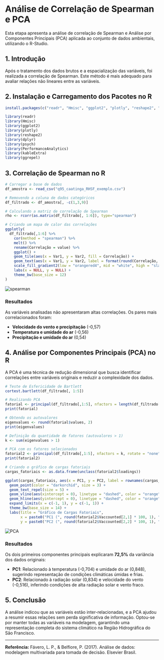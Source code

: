 # Análise de Correlação de Spearman e PCA

Esta etapa apresenta a análise de correlação de Spearman e Análise por Componentes Principais (PCA) aplicada ao conjunto de dados ambientais,
utilizando o R-Studio.

## 1. Introdução
Após o tratamento dos dados brutos e a espacialização das variáveis, foi realizada a correlação de Spearman. Este método é mais adequado para avaliar relações não lineares entre as variáveis.

## 2. Instalação e Carregamento dos Pacotes no R
```r
install.packages(c("readr", "Hmisc", "ggplot2", "plotly", "reshape2", "dplyr", "psych", "PerformanceAnalytics", "kableExtra", "ggrepel"))

library(readr)
library(Hmisc)
library(ggplot2)
library(plotly)
library(reshape2)
library(dplyr)
library(psych)
library(PerformanceAnalytics)
library(kableExtra)
library(ggrepel)
```

## 3. Correlação de Spearman no R
```r
# Carregar a base de dados
df_amostra <- read_csv("q95_caatinga_RHSF_exemplo.csv")

# Removendo a coluna de dados categóricos
df_filtrado <- df_amostra[, -c(1,3,9)]  

# Calculando a matriz de correlação de Spearman
rho <- rcorr(as.matrix(df_filtrado[, 1:6]), type="spearman")  

# Criando um mapa de calor das correlações
ggplotly(
  df_filtrado[,1:6] %>%
    cor(method = "spearman") %>%
    melt() %>%
    rename(Correlação = value) %>%
    ggplot() +
    geom_tile(aes(x = Var1, y = Var2, fill = Correlação)) +
    geom_text(aes(x = Var1, y = Var2, label = format(round(Correlação, 4))), size = 4) +
    scale_fill_gradient2(low = "orangered4", mid = "white", high = "slateblue4", name = "Correlação") +
    labs(x = NULL, y = NULL) +
    theme_bw(base_size = 12)
)
```

![spearman](https://github.com/user-attachments/assets/3ba97653-8015-4592-b2e5-04ad634e5cad)

### Resultados
As variáveis analisadas não apresentaram altas correlações. Os pares mais correlacionados foram:
- **Velocidade do vento e precipitação** (-0,57)
- **Temperatura e umidade do ar** (-0,56)
- **Precipitação e umidade do ar** (0,54)

## 4. Análise por Componentes Principais (PCA) no R
A PCA é uma técnica de redução dimensional que busca identificar correlações entre variáveis originais e reduzir a complexidade dos dados.

```r
# Teste de Esfericidade de Bartlett
cortest.bartlett(df_filtrado[, 1:5])

# Realizando PCA
fatorial <- principal(df_filtrado[,1:5], nfactors = length(df_filtrado[,1:5]), rotate = "none", scores = TRUE)
print(fatorial)

# Obtendo os autovalores
eigenvalues <- round(fatorial$values, 2)
print(eigenvalues)

# Definição da quantidade de fatores (autovalores > 1)
k <- sum(eigenvalues > 1)

# PCA com os fatores selecionados
fatorial2 <- principal(df_filtrado[,1:5], nfactors = k, rotate = "none", scores = TRUE)
print(fatorial2)
```

```r
# Criando o gráfico de cargas fatoriais
cargas_fatoriais <- as.data.frame(unclass(fatorial2$loadings))

ggplot(cargas_fatoriais, aes(x = PC1, y = PC2, label = rownames(cargas_fatoriais))) +
  geom_point(color = "darkorchid", size = 3) +
  geom_text_repel(size = 5) +
  geom_vline(aes(xintercept = 0), linetype = "dashed", color = "orange") +
  geom_hline(aes(yintercept = 0), linetype = "dashed", color = "orange") +
  expand_limits(x = c(-1, 1), y = c(-1, 1)) +
  theme_bw(base_size = 14) +
  labs(title = "Gráfico de Cargas Fatoriais",
       x = paste0("PC1 (", round(fatorial2$Vaccounted[2,1] * 100, 1), "% da variância)"),
       y = paste0("PC2 (", round(fatorial2$Vaccounted[2,2] * 100, 1), "% da variância)"))
```

![PCA](https://github.com/user-attachments/assets/9c043dfc-3e87-4129-9acd-f22b532ced34)

### Resultados
Os dois primeiros componentes principais explicaram **72,5%** da variância dos dados originais:
- **PC1**: Relacionado à temperatura (-0,704) e umidade do ar (0,848), sugerindo representação de condições climáticas úmidas e frias.
- **PC2**: Relacionado à radiação solar (0,834) e velocidade do vento (-0,516), inferindo condições de alta radiação solar e vento fraco.

## 5. Conclusão
A análise indicou que as variáveis estão inter-relacionadas, e a PCA ajudou a resumir essas relações sem perda significativa de informação. 
Optou-se por manter todas as variáveis na modelagem, garantindo uma representação completa do sistema climático na Região Hidrográfica do São Francisco.

---
**Referência:** Fávero, L. P., & Belfiore, P. (2017). Análise de dados: modelagem multivariada para tomada de decisão. Elsevier Brasil.

